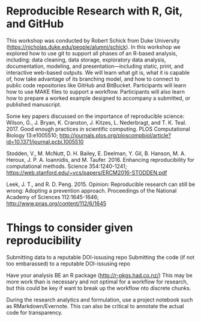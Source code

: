 # Reproducible Research with R, Git, and GitHub

This workshop was conducted by Robert Schick from Duke University (https://nicholas.duke.edu/people/alumni/schick).  In this workshop we explored how to use git to support all phases of an R-based analysis, including: data cleaning, data storage, exploratory data analysis, documentation, modeling, and presentation—including static, print, and interactive web-based outputs. We will learn what git is, what it is capable of, how take advantage of its branching model, and how to connect to public code repositories like GitHub and BitBucket. Participants will learn how to use MAKE files to support a workflow. Participants will also learn how to prepare a worked example designed to accompany a submitted, or published manuscript.

Some key papers discussed on the importance of reproducible science:
  Wilson, G., J. Bryan, K. Cranston, J. Kitzes, L. Nederbragt, and T. K. Teal. 2017. Good enough practices in scientific computing. PLOS        Computational Biology 13:e1005510; http://journals.plos.org/ploscompbiol/article?id=10.1371/journal.pcbi.1005510
  
  Stodden, V., M. McNutt, D. H. Bailey, E. Deelman, Y. Gil, B. Hanson, M. A. Heroux, J. P. A. Ioannidis, and M. Taufer. 2016. Enhancing        reproducibility for computational methods. Science 354:1240-1241; https://web.stanford.edu/~vcs/papers/ERCM2016-STODDEN.pdf

  Leek, J. T., and R. D. Peng. 2015. Opinion: Reproducible research can still be wrong: Adopting a prevention approach. Proceedings of the      National Academy of Sciences 112:1645-1646; http://www.pnas.org/content/112/6/1645

# Things to consider given reproducibility
  Submitting data to a reputable DOI-issusing repo
  Submitting the code (if not too embarassed) to a reputable DOI-issusing repo
  
  Have your analysis BE an R package (http://r-pkgs.had.co.nz/)
    This may be more work than is necessary and not optimal for a workflow for research, but this could be key if want to break up the          workflow nto discrete chunks.
    
  During the research analytics and formulation, use a project notebook such as RMarkdown/Evernote.  This can also be critical to annotate the actual code for transparency.

  




